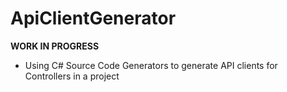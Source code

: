 # ApiClientGenerator

__WORK IN PROGRESS__

- Using C# Source Code Generators to generate API clients for Controllers in a project